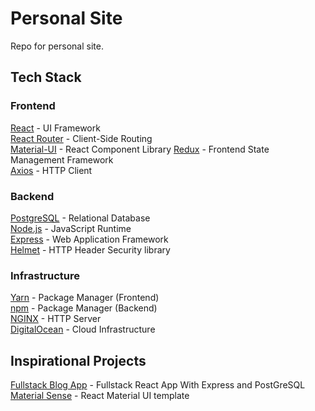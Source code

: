 # Personal Site

Repo for personal site.

## Tech Stack

### Frontend
[React](https://reactjs.org/) - UI Framework\
[React Router](https://reacttraining.com/react-router/) - Client-Side Routing\
[Material-UI](https://material-ui.com/) - React Component Library
[Redux](https://redux.js.org/) - Frontend State Management Framework\
[Axios](https://github.com/axios/axios) - HTTP Client

### Backend
[PostgreSQL](https://www.postgresql.org/) - Relational Database\
[Node.js](https://nodejs.org/en/) - JavaScript Runtime\
[Express](https://expressjs.com/) - Web Application Framework\
[Helmet](https://helmetjs.github.io/) - HTTP Header Security library

### Infrastructure
[Yarn](https://yarnpkg.com/) - Package Manager (Frontend)\
[npm](https://www.npmjs.com/) - Package Manager (Backend)\
[NGINX](https://www.nginx.com/) - HTTP Server\
[DigitalOcean](https://www.digitalocean.com/) - Cloud Infrastructure

## Inspirational Projects
[Fullstack Blog App](https://www.freecodecamp.org/news/fullstack-react-blog-app-with-express-and-psql/) - Fullstack React App With Express and PostGreSQL\
[Material Sense](https://github.com/alexanmtz/material-sense) - React Material UI template
